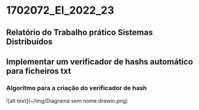 # 1702072_EI_2022_23

## Relatório do Trabalho prático Sistemas Distribuídos

## Implementar um verificador de hashs automático para ficheiros txt

### Algoritmo para a criação do verificador de hash

![alt text](~/img/Diagrama sem nome.drawio.png)
